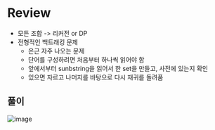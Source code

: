 # Review
- 모든 조합 -> 리커전 or DP
- 전형적인 백트래킹 문제
  - 은근 자주 나오는 문제 
  - 단어를 구성하려면 처음부터 하나씩 읽어야 함
  - 앞에서부터 sunbstring을 읽어서 한 set을 만들고, 사전에 있는지 확인
  - 있으면 자르고 나머지를 바탕으로 다시 재귀를 돌려품
 
## 풀이
![image](https://github.com/eunbileeme/algorithm/assets/103405457/a64a0e77-b82f-499a-a16c-2973cdb60ea3)
